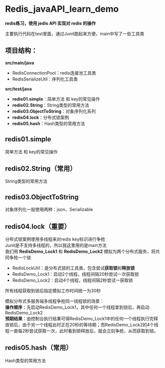 # Redis_javaAPI_learn_demo
**redis练习，使用 jedis API 实现对 redis 的操作**

主要执行代码在test里面，通过Junit跑起来方便，main中写了一些工具类<br>


## 项目结构：
**src/main/java**
- RedisConnectionPool：redis连接池工具类
- RedisSerializeUtil：序列化工具类

**src/test/java**
- **redis01.simple**：简单方法 和 key的常见操作
- **redis02.String**：String类型的常用方法
- **redis03.ObjectToString**：对象序列化系列
- **redis04.lock**：分布式锁案例
- **redis05.hash**：Hash类型的常用方法

## redis01.simple
简单方法 和 key的常见操作
## redis02.String（常用）
String类型的常用方法
## redis03.ObjectToString
对象序列化一般使用两种：json、Serializable

## redis04.lock（重要）
分布式锁案例使用多线程来对redis key标识进行争抢<br>
Junit是不支持多线程的，所以我这里用的是main方法<br>
我们用 **RedisDemo_Lock1** 和 **RedisDemo_Lock2** 模拟为两个分布式服务，将共同争抢一个锁<br>
- RedisLockUtil：是分布式锁的工具类，包含尝试**获取锁**和**释放锁**
- RedisDemo_Lock1：启动2个线程，线程间隔20秒尝试一次获取锁
- RedisDemo_Lock2：启动4个线程，线程间隔2秒尝试一获取锁

所有线程获取到锁后指定模拟工作时间统一为30秒<br>

模拟分布式多服务端多线程争抢同一线程锁的场景：<br>
**操作顺序**：先启动RedisDemo_Lock1，其中任何一个线程拿到锁后，再启动RedisDemo_Lock2<br>
**预期结果**：由控制台执行结果可得RedisDemo_Lock1中的任何一个线程执行完释放锁后，由于另一个线程此时正在20秒的等待期；而RedisDemo_Lock2的4个线程一直每2秒尝试获取一次，此时看到锁释放后，就会立刻争抢，从而获取到锁。


## redis05.hash（常用）
Hash类型的常用方法
